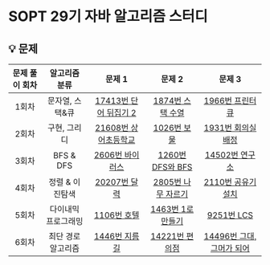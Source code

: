 # SOPT 29기 자바 알고리즘 스터디

## 💡 문제
|문제 풀이 회차|알고리즘 분류|문제 1|문제 2|문제 3|
|:---:|:---:|:---:|:---:|:---:|
|1회차|문자열, 스택&큐|[17413번 단어 뒤집기 2](https://www.acmicpc.net/problem/17413)|[1874번 스택 수열](https://www.acmicpc.net/problem/1874)|[1966번 프린터 큐](https://www.acmicpc.net/problem/1966)|
|2회차|구현, 그리디|[21608번 상어초등학교](https://www.acmicpc.net/problem/21608)|[1026번 보물](https://www.acmicpc.net/problem/1026)|[1931번 회의실배정](https://www.acmicpc.net/problem/1931)|
|3회차|BFS & DFS|[2606번 바이러스](https://www.acmicpc.net/problem/2606)|[1260번 DFS와 BFS](https://www.acmicpc.net/problem/1260)|[14502번 연구소](https://www.acmicpc.net/problem/14502)|
|4회차|정렬 & 이진탐색|[20207번 달력](https://www.acmicpc.net/problem/20207)|[2805번 나무 자르기](https://www.acmicpc.net/problem/2805)|[2110번 공유기 설치](https://www.acmicpc.net/problem/2110)|
|5회차|다이내믹 프로그래밍|[1106번 호텔](https://www.acmicpc.net/problem/1106)|[1463번 1로 만들기](https://www.acmicpc.net/problem/1463)|[9251번 LCS](https://www.acmicpc.net/problem/9251)|
|6회차|최단 경로 알고리즘|[1446번 지름길](https://www.acmicpc.net/problem/1446)|[14221번 편의점](https://www.acmicpc.net/problem/14221)|[14496번 그대, 그머가 되어](https://www.acmicpc.net/problem/14496)|
